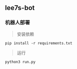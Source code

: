 ## lee7s-bot
### 机器人部署

> 安装依赖

```shell
pip install -r requirements.txt
```

> 运行

```shell
python3 run.py
```
